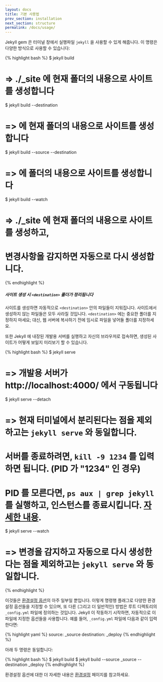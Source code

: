 ```yaml
---
layout: docs
title: 기본 사용법
prev_section: installation
next_section: structure
permalink: /docs/usage/
---
```


Jekyll gem 은 터미널 창에서 실행파일 `jekyll` 을 사용할 수 있게 해줍니다. 이 명령은 다양한 방식으로 사용할 수 있습니다:

{% highlight bash %}
$ jekyll build
# => ./_site 에 현재 폴더의 내용으로 사이트를 생성합니다

$ jekyll build --destination <destination>
# => <destination> 에 현재 폴더의 내용으로 사이트를 생성합니다

$ jekyll build --source <source> --destination <destination>
# => <destination> 에 <source> 폴더의 내용으로 사이트를 생성합니다

$ jekyll build --watch
# => ./_site 에 현재 폴더의 내용으로 사이트를 생성하고,
#    변경사항을 감지하면 자동으로 다시 생성합니다.
{% endhighlight %}

<div class="note warning">
  <h5>사이트 생성 시 <code>&lt;destination&gt;</code> 폴더가 정리됩니다</h5>
  <p>
    사이트를 생성하면 자동적으로 <code>&lt;destination&gt;</code> 안의 파일들이 지워집니다. 사이트에서 생성하지 않는 파일들은 모두 사라질 것입니다. <code>&lt;destination&gt;</code> 에는 중요한 폴더를 지정하지 마세요; 대신, 웹 서버에 복사하기 전에 임시로 파일을 넣어둘 폴더를 지정하세요.
  </p>
</div>

또한 Jekyll 에 내장된 개발용 서버를 실행하고 자신의 브라우저로 접속하면, 생성된 사이트가 어떻게 보일지 미리보기 할 수 있습니다.

{% highlight bash %}
$ jekyll serve
# => 개발용 서버가 http://localhost:4000/ 에서 구동됩니다

$ jekyll serve --detach
# => 현재 터미널에서 분리된다는 점을 제외하고는 `jekyll serve` 와 동일합니다.
#    서버를 종료하려면, `kill -9 1234` 를 입력하면 됩니다. (PID 가 "1234" 인 경우)
#    PID 를 모른다면, `ps aux | grep jekyll` 를 실행하고, 인스턴스를 종료시킵니다. [자세한 내용](http://unixhelp.ed.ac.uk/shell/jobz5.html).

$ jekyll serve --watch
# => 변경을 감지하고 자동으로 다시 생성한다는 점을 제외하고는 `jekyll serve` 와 동일합니다.
{% endhighlight %}

이것들은 [환경설정 옵션](../configuration/)의 아주 일부일 뿐입니다. 이렇게 명령행 플래그로 다양한 환경설정 옵션들을 지정할 수 있으며, 또 다른 (그리고 더 일반적인) 방법은 루트 디렉토리의 `_config.yml` 파일에 정의하는 것입니다. Jekyll 이 작동하기 시작하면, 자동적으로 이 파일에 지정한 옵션들을 사용합니다. 예를 들어, `_config.yml` 파일에 다음과 같이 입력한다면:

{% highlight yaml %}
source:      _source
destination: _deploy
{% endhighlight %}

아래 두 명령은 동일합니다:

{% highlight bash %}
$ jekyll build
$ jekyll build --source _source --destination _deploy
{% endhighlight %}

환경설정 옵션에 대한 더 자세한 내용은 [환경설정](../configuration/) 페이지를 참고하세요.
